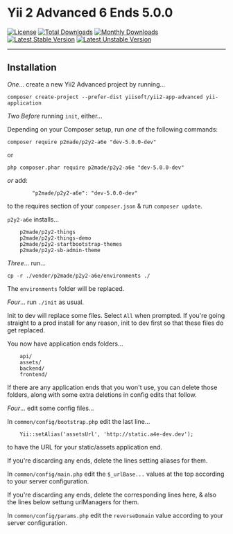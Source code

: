 # Yii 2 Advanced 6 Ends 5.0.0

[![License](https://poser.pugx.org/p2made/p2y2-a6e/license)](https://packagist.org/packages/p2made/yii2-p2y2-things-demo)
[![Total Downloads](https://poser.pugx.org/p2made/p2y2-a6e/downloads)](https://packagist.org/packages/p2made/yii2-p2y2-things-demo)
[![Monthly Downloads](https://poser.pugx.org/p2made/p2y2-a6e/d/monthly)](https://packagist.org/packages/p2made/yii2-p2y2-things)
[![Latest Stable Version](https://poser.pugx.org/p2made/p2y2-a6e/v/stable)](https://packagist.org/packages/p2made/yii2-p2y2-things-demo)
[![Latest Unstable Version](https://poser.pugx.org/p2made/p2y2-a6e/v/unstable)](https://packagist.org/packages/p2made/yii2-p2y2-things-demo)

---

Installation
------------

*One*... create a new Yii2 Advanced project by running...

```
composer create-project --prefer-dist yiisoft/yii2-app-advanced yii-application
```

*Two* *Before* running `init`, either...

Depending on your Composer setup, run *one* of the following commands:

```
composer require p2made/p2y2-a6e "dev-5.0.0-dev"
```

or

```
php composer.phar require p2made/p2y2-a6e "dev-5.0.0-dev"
```

*or* add:

```
		"p2made/p2y2-a6e": "dev-5.0.0-dev"
```

to the requires section of your `composer.json` & run `composer update`.

`p2y2-a6e` installs...

```
	p2made/p2y2-things
	p2made/p2y2-things-demo
	p2made/p2y2-startbootstrap-themes
	p2made/p2y2-sb-admin-theme
```

*Three*... run...

```
cp -r ./vendor/p2made/p2y2-a6e/environments ./
```

The `environments` folder will be replaced.

*Four*... run `./init` as usual.

Init to dev will replace some files. Select `All` when prompted. If you're going straight to a prod install for any reason, init to dev first so that these files do get replaced.

You now have application ends folders...

```
	api/
	assets/
	backend/
	frontend/
```

If there are any application ends that you won't use, you can delete those folders, along with some extra deletions in config edits that follow.

*Four*... edit some config files...

In `common/config/bootstrap.php` edit the last line...
```
	Yii::setAlias('assetsUrl', 'http://static.a4e-dev.dev');
```
to have the URL for your static/assets application end.

If you're discarding any ends, delete the lines setting aliases for them.

In `common/config/main.php` edit the `$_urlBase...` values at the top according to your server configuration.

If you're discarding any ends, delete the corresponding lines here, & also the lines below settung urlManagers for them.

In `common/config/params.php` edit the `reverseDomain` value according to your server configuration.




